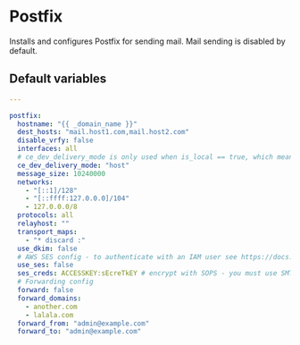 # Postfix
Installs and configures Postfix for sending mail. Mail sending is disabled by default.

<!--TOC-->
<!--ENDTOC-->

<!--ROLEVARS-->
## Default variables
```yaml
---

postfix:
  hostname: "{{ _domain_name }}"
  dest_hosts: "mail.host1.com,mail.host2.com"
  disable_vrfy: false
  interfaces: all
  # ce_dev_delivery_mode is only used when is_local == true, which means you're probably using ce-dev locally. Valid modes are host, local and discard.
  ce_dev_delivery_mode: "host"
  message_size: 10240000
  networks:
    - "[::1]/128"
    - "[::ffff:127.0.0.0]/104"
    - 127.0.0.0/8
  protocols: all
  relayhost: ""
  transport_maps:
    - "* discard :"
  use_dkim: false
  # AWS SES config - to authenticate with an IAM user see https://docs.aws.amazon.com/ses/latest/dg/smtp-credentials.html
  use_ses: false
  ses_creds: ACCESSKEY:sEcreTkEY # encrypt with SOPS - you must use SMTP credentials, *not* IAM credentials
  # Forwarding config
  forward: false
  forward_domains:
    - another.com
    - lalala.com
  forward_from: "admin@example.com"
  forward_to: "admin@example.com"

```

<!--ENDROLEVARS-->
